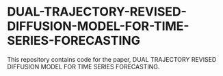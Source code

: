 # DUAL-TRAJECTORY-REVISED-DIFFUSION-MODEL-FOR-TIME-SERIES-FORECASTING
This repository contains code for the paper, DUAL TRAJECTORY REVISED DIFFUSION MODEL FOR TIME SERIES FORECASTING.
